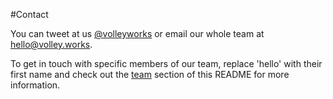 #Contact 

You can tweet at us [@volleyworks](http://twitter.com/volleyworks) or email our whole team at [hello@volley.works](mailto:hello@volley.works?Subject=😀). 

To get in touch with specific members of our team, replace 'hello' with their first name and check out the [team](https://github.com/VolleyIndustries/readme/blob/master/team.md) section of this README for more information. 
